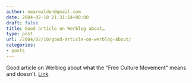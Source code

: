 ```yaml
---
author: nearwalden@gmail.com
date: 2004-02-10 21:31:14+00:00
draft: false
title: Good article on Werblog about…
type: post
url: /2004/02/10/good-article-on-werblog-about/
categories:
- posts
---
```


Good article on Werblog about what the "Free Culture Movement" means and doesn't.  [ Link](//werbach.com/blog/2004/02/09.html#a1384')



